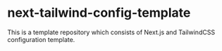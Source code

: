 # next-tailwind-config-template
This is a template repository which consists of Next.js and TailwindCSS configuration template. 
